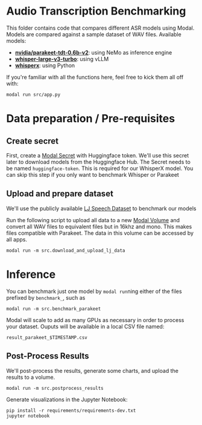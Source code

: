 # Audio Transcription Benchmarking

This folder contains code that compares different ASR models using
Modal. Models are compared against a sample dataset of WAV files. Available
models:

- [**nvidia/parakeet-tdt-0.6b-v2**](https://huggingface.co/nvidia/parakeet-tdt-0.6b-v2): using NeMo as inference engine
- [**whisper-large-v3-turbo**](https://huggingface.co/openai/whisper-large-v3-turbo): using vLLM
- [**whisperx**](https://github.com/m-bain/whisperX): using Python

If you're familiar with all the functions here, feel free to kick them all off with:

```shell
modal run src/app.py
```

# Data preparation / Pre-requisites

## Create secret

First, create a [Modal Secret](https://modal.com/docs/guide/secrets#secrets) with Huggingface token.
We'll use this secret later to download models from the Huggingface Hub. The Secret needs to be
named `huggingface-token`. This is required for our WhisperX model. You can skip this step if you only
want to benchmark Whisper or Parakeet

## Upload and prepare dataset

We'll use the publicly available [LJ Speech Dataset](https://keithito.com/LJ-Speech-Dataset/) to benchmark our models

Run the following script to upload all data to a new [Modal Volume](https://modal.com/docs/guide/volumes#volumes)
and convert all WAV files to equivalent files but in 16khz and mono. This makes files compatible with Parakeet. The data in this volume can be accessed by all apps.

```shell
modal run -m src.download_and_upload_lj_data
```

# Inference

You can benchmark just one model by `modal run`ning either of the files prefixed by `benchmark_`, such as

```
modal run -m src.benchmark_parakeet
```

Modal will scale to add as many GPUs as necessary in order to process your
dataset. Ouputs will be available in a local CSV file named:

```shell
result_parakeet_$TIMESTAMP.csv
```

## Post-Process Results

We'll post-process the results, generate some charts, and upload the results to a volume.

```shell
modal run -m src.postprocess_results
```

Generate visualizations in the Jupyter Notebook:

```shell
pip install -r requirements/requirements-dev.txt
jupyter notebook
```
